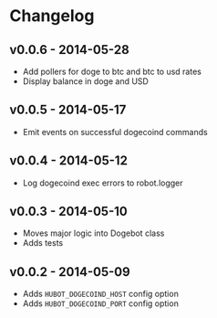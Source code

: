 # Changelog

## v0.0.6 - 2014-05-28

* Add pollers for doge to btc and btc to usd rates
* Display balance in doge and USD

## v0.0.5 - 2014-05-17

* Emit events on successful dogecoind commands

## v0.0.4 - 2014-05-12

* Log dogecoind exec errors to robot.logger

## v0.0.3 - 2014-05-10

* Moves major logic into Dogebot class
* Adds tests

## v0.0.2 - 2014-05-09

* Adds `HUBOT_DOGECOIND_HOST` config option
* Adds `HUBOT_DOGECOIND_PORT` config option
